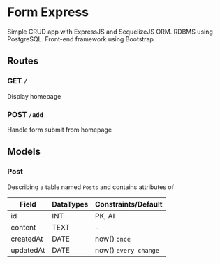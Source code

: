 # Form Express

Simple CRUD app with ExpressJS and SequelizeJS ORM. RDBMS using PostgreSQL. Front-end framework using Bootstrap.

## Routes

### GET `/`

Display homepage

### POST `/add`

Handle form submit from homepage

## Models

### Post

Describing a table named `Posts` and contains attributes of

Field | DataTypes | Constraints/Default
--- | --- | ---
id | INT | PK, AI
content | TEXT | -
createdAt | DATE | now() `once`
updatedAt | DATE | now() `every change`
